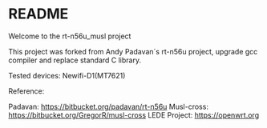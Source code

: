 # README #

Welcome to the rt-n56u_musl project  

This project was forked from Andy Padavan´s rt-n56u project, upgrade gcc compiler and replace standard C library.  

Tested devices: Newifi-D1(MT7621)  

Reference:  

Padavan:
https://bitbucket.org/padavan/rt-n56u
Musl-cross:
https://bitbucket.org/GregorR/musl-cross
LEDE Project:
https://openwrt.org
